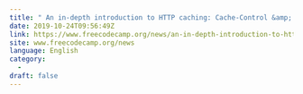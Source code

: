 ```yaml
---
title: " An in-depth introduction to HTTP caching: Cache-Control &amp; Vary "
date: 2019-10-24T09:56:49Z
link: https://www.freecodecamp.org/news/an-in-depth-introduction-to-http-caching-cache-control-vary/?utm_medium=RSS&utm_source=news.12bit.vn
site: www.freecodecamp.org/news
language: English
category:
  -   
draft: false
---
```

